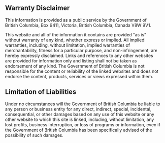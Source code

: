 ## Warranty Disclaimer

This information is provided as a public service by the Government of British Columbia, Box 9411, Victoria, British Columbia, Canada V8W 9V1.

This website and all of the information it contains are provided "as is" without warranty of any kind, whether express or implied. All implied warranties, including, without limitation, implied warranties of merchantability, fitness for a particular purpose, and non-infringement, are hereby expressly disclaimed. Links and references to any other websites are provided for information only and listing shall not be taken as endorsement of any kind. The Government of British Columbia is not responsible for the content or reliability of the linked websites and does not endorse the content, products, services or views expressed within them.

## Limitation of Liabilities

Under no circumstances will the Government of British Columbia be liable to any person or business entity for any direct, indirect, special, incidental, consequential, or other damages based on any use of this website or any other website to which this site is linked, including, without limitation, any lost profits, business interruption, or loss of programs or information, even if the Government of British Columbia has been specifically advised of the possibility of such damages.
